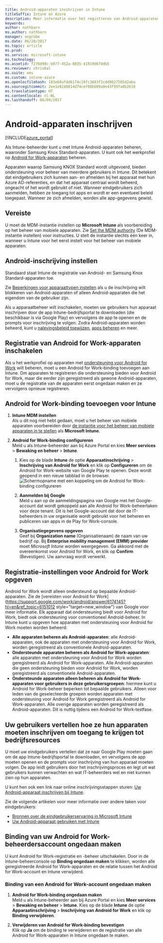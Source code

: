 ```yaml
---
title: Android-apparaten inschrijven in Intune
titleSuffix: Intune on Azure
description: Meer informatie over het registreren van Android-apparaten in Intune.
keywords: 
author: nathbarn
ms.author: nathbarn
manager: angrobe
ms.date: 06/28/2017
ms.topic: article
ms.prod: 
ms.service: microsoft-intune
ms.technology: 
ms.assetid: f276d98c-b077-452a-8835-41919d674db5
ms.reviewer: chrisbal
ms.suite: ems
ms.custom: intune-azure
ms.openlocfilehash: 183e60af4d6174c18fc3883f2cdd9827505d2aba
ms.sourcegitcommit: 2ee1e8248814d74cef80b609a8e43f59fa0b2618
ms.translationtype: HT
ms.contentlocale: nl-NL
ms.lasthandoff: 08/09/2017
---
```

# <a name="enroll-android-devices"></a>Android-apparaten inschrijven

[!INCLUDE[azure_portal](./includes/azure_portal.md)]

Als Intune-beheerder kunt u met Intune Android-apparaten beheren, waaronder Samsung Knox Standard-apparaten. U kunt ook het werkprofiel op [Android for Work-apparaten](#enable-enrollment-of-android-for-work-devices) beheren.

Apparaten waarop Samsung KNOX Standard wordt uitgevoerd, bieden ondersteuning voor beheer van meerdere gebruikers in Intune. Dit betekent dat eindgebruikers zich kunnen aan- en afmelden bij het apparaat met hun Azure AD-referenties, en dat het apparaat centraal wordt beheerd, ongeacht of het wordt gebruikt of niet. Wanneer eindgebruikers zich aanmelden, hebben ze toegang tot apps en wordt er een eventueel beleid toegepast. Wanneer ze zich afmelden, worden alle app-gegevens gewist.

## <a name="prerequisite"></a>Vereiste

U moet de MDM-instantie instellen op **Microsoft Intune** als voorbereiding op het beheer van mobiele apparaten. Zie [Set the MDM authority](mdm-authority-set.md) (De MDM-instantie instellen) voor instructies. U stelt de instantie slechts één keer in, wanneer u Intune voor het eerst instelt voor het beheer van mobiele apparaten.

## <a name="set-up-android-enrollment"></a>Android-inschrijving instellen

Standaard staat Intune de registratie van Android- en Samsung Knox Standard-apparaten toe.

Zie [Beperkingen voor apparaattypen instellen](enrollment-restrictions-set.md) als u de inschrijving wilt blokkeren van Android-apparaten of alleen Android-apparaten die het eigendom van de gebruiker zijn.

Als u apparaatbeheer wilt inschakelen, moeten uw gebruikers hun apparaat inschrijven door de app Intune-bedrijfsportal te downloaden (die beschikbaar is via Google Play) en vervolgens de app te openen en de prompts voor inschrijving te volgen. Zodra Android-apparaten worden beheerd, kunt u [nalevingsbeleid toewijzen](compliance-policy-create-android.md), [apps beheren](app-management.md) en meer.

## <a name="enable-enrollment-of-android-for-work-devices"></a>Registratie van Android for Work-apparaten inschakelen

Als u het werkprofiel op apparaten met [ondersteuning voor Android for Work](https://support.google.com/work/android/answer/6174145?hl=en&ref_topic=6151012) wilt beheren, moet u een Android for Work-binding toevoegen aan Intune. Om apparaten te registreren die ondersteuning bieden voor Android for Work, maar die eerder zijn geregistreerd als gewone Android-apparaten, moet u de registratie van de apparaten eerst ongedaan maken en ze vervolgens opnieuw registreren.

## <a name="add-android-for-work-binding-for-intune"></a>Android for Work-binding toevoegen voor Intune

1. **Intune MDM instellen**<br>
Als u dit nog niet hebt gedaan, moet u het beheer van mobiele apparaten voorbereiden door [de instantie voor het beheer van mobiele apparaten in te stellen](mdm-authority-set.md) als **Microsoft Intune**.
2. **Android for Work-binding configureren**<br>
    Meld u als Intune-beheerder aan bij Azure Portal en kies **Meer services** > **Bewaking en beheer** > **Intune**.

    1. Kies op de blade **Intune** de optie **Apparaatinschrijving** > **Inschrijving van Android for Work** en klik op **Configureren** om de Android for Work-website van Google Play te openen. Deze wordt geopend in een nieuw tabblad in de browser.
  ![Schermopname met een koppeling om de Android for Work-binding configureren](./media/android-work-bind.png)

    2. **Aanmelden bij Google**<br>
   Meld u aan op de aanmeldingspagina van Google met het Google-account dat wordt gekoppeld aan alle Android for Work-beheertaken voor deze tenant. Dit is het Google-account dat door de IT-beheerders in uw organisatie wordt gebruikt voor het beheren en publiceren van apps in de Play for Work-console.

    3. **Organisatiegegevens opgeven**<br>
   Geef bij **Organization name** (Organisatienaam) de naam van uw bedrijf op. Bij **Enterprise mobility management (EMM) provider** moet *Microsoft Intune* worden weergegeven. Ga akkoord met de overeenkomst voor Android for Work, en klik op **Confirm** (Bevestigen). Uw aanvraag wordt verwerkt.

## <a name="specify-android-for-work-enrollment-settings"></a>Registratie-instellingen voor Android for Work opgeven
   Android for Work wordt alleen ondersteund op bepaalde Android-apparaten. Zie de [vereisten voor Android for Work](https://support.google.com/work/android/answer/6174145?hl=en&ref_topic=6151012 style="target=new_window") van Google voor meer informatie. Elk apparaat dat ondersteuning biedt voor Android for Work, biedt ook ondersteuning voor conventioneel Android-beheer.  In Intune kunt u opgeven hoe apparaten met ondersteuning voor Android for Work moeten worden beheerd:

   - **Alle apparaten beheren als Android-apparaten**: alle Android-apparaten, ook de apparaten met ondersteuning voor Android for Work, worden geregistreerd als conventionele Android-apparaten.
   - **Ondersteunde apparaten beheren als Android for Work-apparaten**: alle apparaten met ondersteuning voor Android for Work worden geregistreerd als Android for Work-apparaten. Alle Android-apparaten die geen ondersteuning bieden voor Android for Work, worden geregistreerd als conventionele Android-apparaten.
   - **Ondersteunde apparaten alleen beheren als Android for Work-apparaten voor gebruikers in deze gebruikersgroepen**: hiermee kunt u Android for Work-beheer beperken tot bepaalde gebruikers. Alleen voor leden van de geselecteerde groepen worden apparaten met ondersteuning voor Android for Work geregistreerd als Android for Work-apparaten. Alle overige apparaten worden geregistreerd als Android-apparaten. Dit is nuttig tijdens een Android for Work-testfase.

<!--  ## Next steps for Android for Work
After configuring the Android for Work binding and settings, you can do the following:
- [Deploy Android for Work apps](android-for-work-apps.md)
- [Add Android for Work configuration policies](android-for-work-policy-settings-in-microsoft-intune.md)  -->

## <a name="tell-your-users-how-to-enroll-their-devices-to-access-company-resources"></a>Uw gebruikers vertellen hoe ze hun apparaten moeten inschrijven om toegang te krijgen tot bedrijfsresources

U moet uw eindgebruikers vertellen dat ze naar Google Play moeten gaan om de app Intune-bedrijfsportal te downloaden, en vervolgens de app moeten openen en de prompts voor inschrijving van hun apparaat moeten volgen. De app leidt gebruikers door het inschrijvingsproces en legt uit wat gebruikers kunnen verwachten en wat IT-beheerders wel en niet kunnen zien op hun apparaten.

U kunt hen ook een link naar online inschrijvingsstappen sturen: [Uw Android-apparaat inschrijven bij Intune](https://docs.microsoft.com/intune-user-help/enroll-your-device-in-intune-android).

Zie de volgende artikelen voor meer informatie over andere taken voor eindgebruikers:

- [Bronnen over de eindgebruikerservaring in Microsoft Intune](end-user-educate.md)
- [Uw Android-apparaat gebruiken met Intune](https://docs.microsoft.com/intune-user-help/using-your-android-device-with-intune)

## <a name="unbinding-your-android-for-work-administrative-account"></a>Binding van uw Android for Work-beheerdersaccount ongedaan maken

U kunt Android for Work-registratie en -beheer uitschakelen. Door in de Intune-beheerconsole op **Binding ongedaan maken** te klikken, worden alle geregistreerde Android for Work-apparaten en de relatie tussen het Android for Work-account en Intune verwijderd.

### <a name="how-to-unbind-an-android-for-work-account"></a>Binding van een Android for Work-account ongedaan maken

1. **Android for Work-binding ongedaan maken**<br>
    Meld u als Intune-beheerder aan bij Azure Portal en kies **Meer services** > **Bewaking en beheer** > **Intune**.  Kies op de blade **Intune** de optie **Apparaatinschrijving** > **Inschrijving van Android for Work** en klik op **Binding verwijderen**.

2. **Verwijderen van Android for Work-binding bevestigen**<br>
  Klik op **Ja** om de binding te verwijderen en de registratie van alle Android for Work-apparaten in Intune ongedaan te maken.
